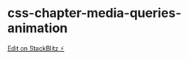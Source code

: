 # css-chapter-media-queries-animation

[Edit on StackBlitz ⚡️](https://stackblitz.com/edit/js-dtnxqt)